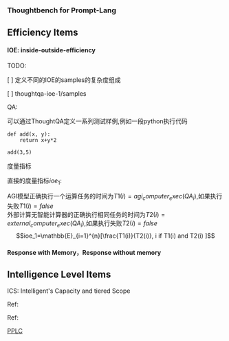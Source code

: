 ### Thoughtbench for Prompt-Lang

## Efficiency Items

#### IOE: inside-outside-efficiency

TODO:   

[ ] 定义不同的IOE的samples的复杂度组成 

[ ] thoughtqa-ioe-1/samples  


QA:   

可以通过ThoughtQA定义一系列测试样例,例如一段python执行代码  


```
def add(x, y):
    return x+y*2

add(3,5)
```

度量指标
 
直接的度量指标$ioe_1$:

AGI模型正确执行一个运算任务的时间为$T1(i)=agi_computer_exec(QA_i)$,如果执行失败$T1(i)=false$   
外部计算无智能计算器的正确执行相同任务的时间为$T2(i)=external_computer_exec(QA_i)$,如果执行失败$T2(i)=false$    
$$ioe_1=\mathbb{E}_{i=1}^{n}[\frac{T1(i)}{T2(i)}, i if  T1(i) and T2(i) ]$$  


#### Response with Memory，Response without memory




## Intelligence Level Items

ICS: Intelligent's Capacity and tiered Scope


Ref:


Ref:

[PPLC](github.com/prompt-lang/storythought/bench)

